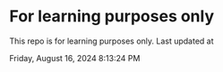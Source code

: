 # For learning purposes only
This repo is for learning purposes only.
Last updated at

Friday, August 16, 2024 8:13:24 PM

